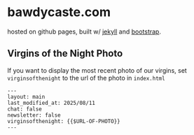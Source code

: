 # bawdycaste.com

hosted on github pages, built w/ [jekyll](https://jekyllrb.com/) and [bootstrap](https://getbootstrap.com).


## Virgins of the Night Photo

If you want to display the most recent photo of our virgins, set `virginsofthenight` to the url of the photo in `index.html`

```liquid
---
layout: main
last_modified_at: 2025/08/11
chat: false
newsletter: false
virginsofthenight: {{$URL-OF-PHOTO}}
---
```